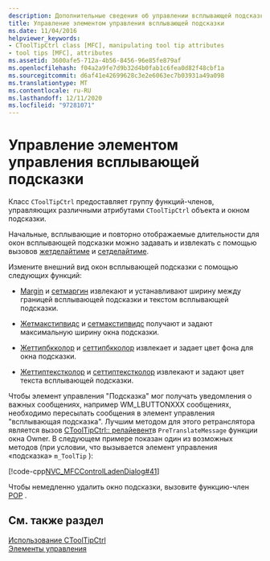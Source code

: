 ```yaml
---
description: Дополнительные сведения об управлении всплывающей подсказкой
title: Управление элементом управления всплывающей подсказки
ms.date: 11/04/2016
helpviewer_keywords:
- CToolTipCtrl class [MFC], manipulating tool tip attributes
- tool tips [MFC], attributes
ms.assetid: 3600afe5-712a-4b56-8456-96e85fe879af
ms.openlocfilehash: f04a2a9fe7d9b32d4b0fab1c6fea0d82f48cbf1a
ms.sourcegitcommit: d6af41e42699628c3e2e6063ec7b03931a49a098
ms.translationtype: MT
ms.contentlocale: ru-RU
ms.lasthandoff: 12/11/2020
ms.locfileid: "97281071"
---
```

# <a name="manipulating-the-tool-tip-control"></a>Управление элементом управления всплывающей подсказки

Класс `CToolTipCtrl` предоставляет группу функций-членов, управляющих различными атрибутами `CToolTipCtrl` объекта и окном подсказки.

Начальные, всплывающие и повторно отображаемые длительности для окон всплывающей подсказки можно задавать и извлекать с помощью вызовов [жетделайтиме](reference/ctooltipctrl-class.md#getdelaytime) и [сетделайтиме](reference/ctooltipctrl-class.md#setdelaytime).

Измените внешний вид окон всплывающей подсказки с помощью следующих функций:

- [Margin](reference/ctooltipctrl-class.md#getmargin) и [сетмаргин](reference/ctooltipctrl-class.md#setmargin) извлекают и устанавливают ширину между границей всплывающей подсказки и текстом всплывающей подсказки.

- [Жетмакстипвидс](reference/ctooltipctrl-class.md#getmaxtipwidth) и [сетмакстипвидс](reference/ctooltipctrl-class.md#setmaxtipwidth) получают и задают максимальную ширину окна подсказки.

- [Жеттипбкколор](reference/ctooltipctrl-class.md#gettipbkcolor) и [сеттипбкколор](reference/ctooltipctrl-class.md#settipbkcolor) извлекает и задает цвет фона для окна подсказки.

- [Жеттиптекстколор](reference/ctooltipctrl-class.md#gettiptextcolor) и [сеттиптекстколор](reference/ctooltipctrl-class.md#settiptextcolor) извлекают и задают цвет текста всплывающей подсказки.

Чтобы элемент управления "Подсказка" мог получать уведомления о важных сообщениях, например WM_LBUTTONXXX сообщениях, необходимо пересылать сообщения в элемент управления "всплывающая подсказка". Лучшим методом для этого ретранслятора является вызов [CToolTipCtrl:: релайевент](reference/ctooltipctrl-class.md#relayevent)в `PreTranslateMessage` функции окна Owner. В следующем примере показан один из возможных методов (при условии, что вызывается элемент управления «подсказка» `m_ToolTip` ):

[!code-cpp[NVC_MFCControlLadenDialog#41](codesnippet/cpp/manipulating-the-tool-tip-control_1.cpp)]

Чтобы немедленно удалить окно подсказки, вызовите функцию-член [POP](reference/ctooltipctrl-class.md#pop) .

## <a name="see-also"></a>См. также раздел

[Использование CToolTipCtrl](using-ctooltipctrl.md)<br/>
[Элементы управления](controls-mfc.md)
